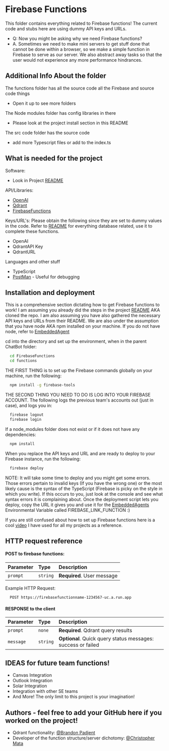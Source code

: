 
# Firebase Functions

This folder contains everything related to Firebase functions! The current code and stubs here are using dummy API keys and URLs.

- Q: Now you might be asking why we need Firebase functions?
- A. Sometimes we need to make mini servers to get stuff done that cannot be done within a browser, so we make a simple function in Firebase to serve as our server. We also abstract away tasks so that the user would not experience any more performance hindrances.

## Additional Info About the folder
The functions folder has all the source code all the Firebase and source code things
- Open it up to see more folders

The Node modules folder has config libraries in there
- Please look at the project install section in this README

The src code folder has the source code
- add more Typescript files or add to the index.ts

## What is needed for the project

Software:
- Look in Project [README](https://github.com/uwp-se/ChatBot)

API/Libraries:
- [OpenAI](https://platform.openai.com)
- [Qdrant](https://qdrant.tech/)
- [FirebaseFunctions](https://firebase.google.com/docs/functions)

Keys/URL's:
Please obtain the following since they are set to dummy values in the code. Refer to [README](https://github.com/uwp-se/ChatBot/tree/master/RAG) for everything database related, use it to complete these functions.
- OpenAI
- QdrantAPI Key
- QdrantURL

Languages and other stuff
- TypeScript
- [PostMan](https://www.postman.com/) - Useful for debugging




## Installation and deployment

This is a comprehensive section dictating how to get Firebase functions to work! I am assuming you already did the steps in the project [README](https://github.com/uwp-se/ChatBot) AKA cloned the repo. I am also assuming you have also gathered the necessary API keys and URLs from their README. We are also under the assumption that you have node AKA npm installed on your machine. If you do not have node, refer to [EmbeddedAgent](https://github.com/uwp-se/ChatBot/tree/master/EmbeddedAgent)

cd into the directory and set up the environment, when in the parent ChatBot folder:
```bash
  cd FirebaseFunctions
  cd functions
```
THE FIRST THING is to set up the Firebase commands globally on your machine, run the following:
```bash
  npm install -g firebase-tools
```

THE SECOND THING YOU NEED TO DO IS LOG INTO YOUR FIREBASE ACCOUNT. The following logs the previous team's accounts out (just in case), and logs you in:
```bash
  firebase logout
  firebase login
```

If a node_modules folder does not exist or if it does not have any dependencies:
```bash
  npm install
```

When you replace the API keys and URL and are ready to deploy to your Firebase instance, run the following:
```bash
  firebase deploy
```

NOTE: It will take some time to deploy and you might get some errors. Those errors pertain to invalid keys (If you have the wrong one) or the most likely cause is the syntax of the TypeScript (Firebase is picky on the style in which you write). If this occurs to you, just look at the console and see what syntax errors it is complaining about. Once the deployment script lets you deploy, copy the URL it gives you and use it for the [EmbeddedAgents](https://github.com/uwp-se/ChatBot/tree/master/EmbeddedAgent) Environmental Variable called FIREBASE_LINK_FUNCTION :)

If you are still confused about how to set up Firebase functions here is a cool [video](https://youtu.be/DYfP-UIKxH0?si=dHPnN-XpFtpbEqBn) I have used for all my projects as a reference.


## HTTP request reference

#### POST to firebase functions:


| Parameter | Type     | Description                |
| :-------- | :------- | :------------------------- |
| `prompt` | `string` | **Required**. User message |

Example HTTP Request:
```HTTP
  POST https://firebasefunctionname-1234567-uc.a.run.app
```

#### RESPONSE to the client
| Parameter | Type     | Description                       |
| :-------- | :------- | :-------------------------------- |
| `prompt`      | `none` | **Required**. Qdrant query results |
| `message` | `string` | **Optional**. Quick query status messages: success or failed |


## IDEAS for future team functions!

- Canvas Integration
- Outlook Integration
- Solar Integration
- Integration with other SE teams
- And More! The only limit to this project is your imagination!


## Authors - feel free to add your GitHub here if you worked on the project!

-  Qdrant functionality: [@Brandon Padjent](https://github.com/Jediscout27)
- Developer of the function structure/server dichotomy: [@Christopher Mata](https://github.com/Christopher-Mata)
